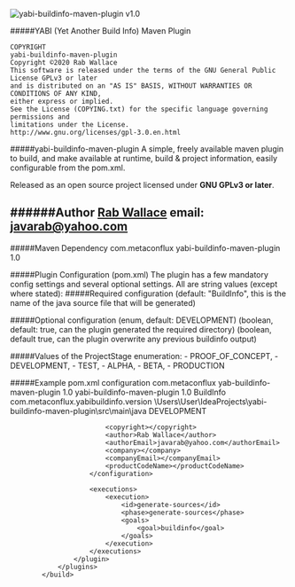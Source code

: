 ![yabi-buildinfo-maven-plugin v1.0](https://img.shields.io/badge/yabi--buildinfo-v1.0-success)

#####YABI (Yet Another Build Info) Maven Plugin

    COPYRIGHT
    yabi-buildinfo-maven-plugin
    Copyright ©2020 Rab Wallace
    This software is released under the terms of the GNU General Public License GPLv3 or later
    and is distributed on an "AS IS" BASIS, WITHOUT WARRANTIES OR CONDITIONS OF ANY KIND,
    either express or implied.
    See the License (COPYING.txt) for the specific language governing permissions and
    limitations under the License.
    http://www.gnu.org/licenses/gpl-3.0.en.html


#####yabi-buildinfo-maven-plugin
A simple, freely available maven plugin to build, and make available at runtime, build & project information, easily configurable from the pom.xml.

Released as an open source project licensed under <b>GNU GPLv3 or later</b>.

######Author
[Rab Wallace](https://github.com/rabwallace)
email: javarab@yahoo.com
---

#####Maven Dependency
    <dependency>
        <groupId>com.metaconflux</groupId>
        <artifactId>yabi-buildinfo-maven-plugin</artifactId>
        <version>1.0</version>
    </dependency>

#####Plugin Configuration (pom.xml)
The plugin has a few mandatory config settings and several optional settings. All are string values (except where stated):
#####Required configuration
    <productName>
    <javaClassname> (default: "BuildInfo", this is the name of the java source file that will be generated)
    <javaPackage>
    <srcRoot>

#####Optional configuration
    <version>
    <projectStage> (enum, default: DEVELOPMENT)
    <mkdir> (boolean, default: true, can the plugin generated the required directory)
    <overwrite> (boolean, default true, can the plugin overwrite any previous buildinfo output)
    <productCodeName>
    <productUrl>
    <description>
    <copyright>
    <logoUrl>
    <shieldsioUrl>
    <author>
    <authorEmail>
    <team>
    <teamEmail>
    <companyName>
    <companyEmail>

#####Values of the ProjectStage enumeration:
        - PROOF_OF_CONCEPT,
        - DEVELOPMENT,
        - TEST,
        - ALPHA,
        - BETA,
        - PRODUCTION

#####Example pom.xml configuration
            <build>
                <plugins>
                    <plugin>
                    <groupId>com.metaconflux</groupId>
                        <artifactId>yab-buildinfo-maven-plugin</artifactId>
                        <version>1.0</version>
                        <configuration>
                            <productName>yabi-buildinfo-maven-plugin</productName>
                            <version>1.0</version>
                            <javaClassname>BuildInfo</javaClassname>
                            <javaPackage>com.metaconflux.yabibuildinfo.version</javaPackage>
                            <srcRoot>\Users\User\IdeaProjects\yabi-buildinfo-maven-plugin\src\main\java</srcRoot>
                            <projectStage>DEVELOPMENT</projectStage>

                            <copyright></copyright>
                            <author>Rab Wallace</author>
                            <authorEmail>javarab@yahoo.com</authorEmail>
                            <company></company>
                            <companyEmail></companyEmail>
                            <productCodeName></productCodeName>
                        </configuration>

                        <executions>
                            <execution>
                                <id>generate-sources</id>
                                <phase>generate-sources</phase>
                                <goals>
                                    <goal>buildinfo</goal>
                                </goals>
                            </execution>
                        </executions>
                    </plugin>
                </plugins>
            </build>